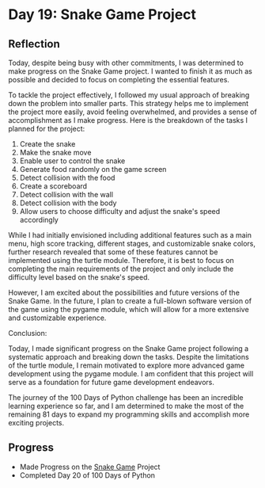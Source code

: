 # Day 19: Snake Game Project

## Reflection
  Today, despite being busy with other commitments, I was determined to make progress on the Snake Game project. I wanted to finish it as much as possible and decided to focus on completing the essential features.

  To tackle the project effectively, I followed my usual approach of breaking down the problem into smaller parts. This strategy helps me to implement the project more easily, avoid feeling overwhelmed, and provides a sense of accomplishment as I make progress. Here is the breakdown of the tasks I planned for the project:
  
  1. Create the snake
  2. Make the snake move
  3. Enable user to control the snake
  4. Generate food randomly on the game screen
  5. Detect collision with the food
  6. Create a scoreboard
  7. Detect collision with the wall
  8. Detect collision with the body
  9. Allow users to choose difficulty and adjust the snake's speed accordingly

  While I had initially envisioned including additional features such as a main menu, high score tracking, different stages, and customizable snake colors, further research revealed that some of these features cannot be implemented using the turtle module. Therefore, it is best to focus on completing the main requirements of the project and only include the difficulty level based on the snake's speed.

  However, I am excited about the possibilities and future versions of the Snake Game. In the future, I plan to create a full-blown software version of the game using the pygame module, which will allow for a more extensive and customizable experience.

  Conclusion:
  
  Today, I made significant progress on the Snake Game project following a systematic approach and breaking down the tasks. Despite the limitations of the turtle module, I remain motivated to explore more advanced game development using the pygame module. I am confident that this project will serve as a foundation for future game development endeavors.

  The journey of the 100 Days of Python challenge has been an incredible learning experience so far, and I am determined to make the most of the remaining 81 days to expand my programming skills and accomplish more exciting projects.
## Progress
  - Made Progress on the [Snake Game](https://github.com/johnivanpuayap/Snake-Game) Project
  - Completed Day 20 of 100 Days of Python